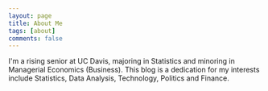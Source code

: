 ```yaml
---
layout: page
title: About Me
tags: [about]
comments: false
---
```

I'm a rising senior at UC Davis, majoring in Statistics and minoring in Managerial Economics (Business). This blog is a dedication for my interests include Statistics, Data Analysis, Technology, Politics and Finance.
